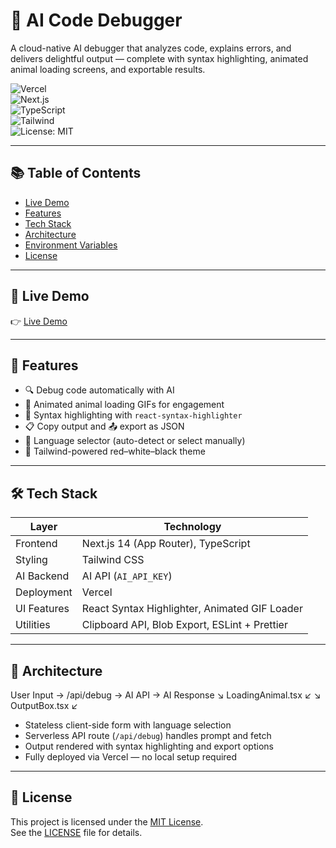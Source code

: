 # 🧠 AI Code Debugger

A cloud-native AI debugger that analyzes code, explains errors, and delivers delightful output — complete with syntax highlighting, animated animal loading screens, and exportable results.

![Vercel](https://img.shields.io/badge/Hosted%20on-Vercel-black?logo=vercel)  
![Next.js](https://img.shields.io/badge/Next.js-14-blue?logo=next.js)  
![TypeScript](https://img.shields.io/badge/TypeScript-Strict-blue?logo=typescript)  
![Tailwind](https://img.shields.io/badge/TailwindCSS-Responsive-06B6D4?logo=tailwindcss)  
![License: MIT](https://img.shields.io/badge/License-MIT-green.svg)

---

## 📚 Table of Contents

- [Live Demo](#-live-demo)
- [Features](#-features)
- [Tech Stack](#-tech-stack)
- [Architecture](#-architecture)
- [Environment Variables](#-environment-variables)
- [License](#-license)

---

## 🔗 Live Demo

👉 [Live Demo](https://ai-code-debugger-git-main-niks-projects-20063e2f.vercel.app?_vercel_share=NXXoUTxICaFRryjrJNVQkY7DNTrXSwEa)

---

## 🚀 Features

- 🔍 Debug code automatically with AI  
- 🐾 Animated animal loading GIFs for engagement  
- 🎨 Syntax highlighting with `react-syntax-highlighter`  
- 📋 Copy output and 📤 export as JSON  
- 🧪 Language selector (auto-detect or select manually)  
- 💅 Tailwind-powered red–white–black theme  

---

## 🛠️ Tech Stack

| Layer        | Technology                          |
|--------------|--------------------------------------|
| Frontend     | Next.js 14 (App Router), TypeScript  |
| Styling      | Tailwind CSS                        |
| AI Backend   | AI API (`AI_API_KEY`)      |
| Deployment   | Vercel                              |
| UI Features  | React Syntax Highlighter, Animated GIF Loader |
| Utilities    | Clipboard API, Blob Export, ESLint + Prettier |

---

## 🧱 Architecture

User Input → /api/debug → AI API → AI Response
↘︎ LoadingAnimal.tsx ↙︎ ↘︎ OutputBox.tsx ↙︎

- Stateless client-side form with language selection  
- Serverless API route (`/api/debug`) handles prompt and fetch  
- Output rendered with syntax highlighting and export options  
- Fully deployed via Vercel — no local setup required  

---


## 📄 License

This project is licensed under the [MIT License](https://opensource.org/licenses/MIT).  
See the [LICENSE](./LICENSE) file for details.
